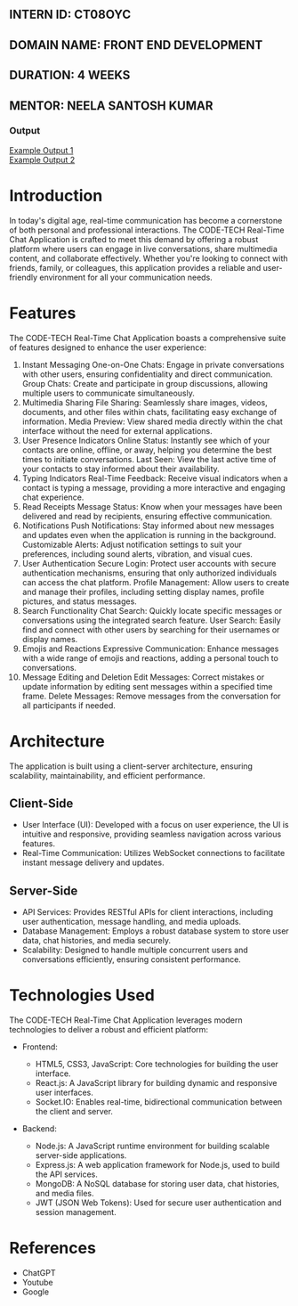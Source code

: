 ## INTERN ID: CT08OYC  
## DOMAIN NAME: FRONT END DEVELOPMENT  
## DURATION: 4 WEEKS  
## MENTOR: NEELA SANTOSH KUMAR  

###  Output 
[Example Output 1](chat-assets/CHAT.png)  
[Example Output 2](chat-assets/LOGIN.png)  

# Introduction

In today's digital age, real-time communication has become a cornerstone of both personal and professional interactions. The CODE-TECH Real-Time Chat Application is crafted to meet this demand by offering a robust platform where users can engage in live conversations, share multimedia content, and collaborate effectively. Whether you're looking to connect with friends, family, or colleagues, this application provides a reliable and user-friendly environment for all your communication needs.

# Features
The CODE-TECH Real-Time Chat Application boasts a comprehensive suite of features designed to enhance the user experience:

1. Instant Messaging
One-on-One Chats: Engage in private conversations with other users, ensuring confidentiality and direct communication.
Group Chats: Create and participate in group discussions, allowing multiple users to communicate simultaneously.
2. Multimedia Sharing
File Sharing: Seamlessly share images, videos, documents, and other files within chats, facilitating easy exchange of information.
Media Preview: View shared media directly within the chat interface without the need for external applications.
3. User Presence Indicators
Online Status: Instantly see which of your contacts are online, offline, or away, helping you determine the best times to initiate conversations.
Last Seen: View the last active time of your contacts to stay informed about their availability.
4. Typing Indicators
Real-Time Feedback: Receive visual indicators when a contact is typing a message, providing a more interactive and engaging chat experience.
5. Read Receipts
Message Status: Know when your messages have been delivered and read by recipients, ensuring effective communication.
6. Notifications
Push Notifications: Stay informed about new messages and updates even when the application is running in the background.
Customizable Alerts: Adjust notification settings to suit your preferences, including sound alerts, vibration, and visual cues.
7. User Authentication
Secure Login: Protect user accounts with secure authentication mechanisms, ensuring that only authorized individuals can access the chat platform.
Profile Management: Allow users to create and manage their profiles, including setting display names, profile pictures, and status messages.
8. Search Functionality
Chat Search: Quickly locate specific messages or conversations using the integrated search feature.
User Search: Easily find and connect with other users by searching for their usernames or display names.
9. Emojis and Reactions
Expressive Communication: Enhance messages with a wide range of emojis and reactions, adding a personal touch to conversations.
10. Message Editing and Deletion
Edit Messages: Correct mistakes or update information by editing sent messages within a specified time frame.
Delete Messages: Remove messages from the conversation for all participants if needed.

# Architecture
The application is built using a client-server architecture, ensuring scalability, maintainability, and efficient performance.

## Client-Side
- User Interface (UI): Developed with a focus on user experience, the UI is intuitive and responsive, providing seamless navigation across various features.
- Real-Time Communication: Utilizes WebSocket connections to facilitate instant message delivery and updates.
## Server-Side
- API Services: Provides RESTful APIs for client interactions, including user authentication, message handling, and media uploads.
- Database Management: Employs a robust database system to store user data, chat histories, and media securely.
- Scalability: Designed to handle multiple concurrent users and conversations efficiently, ensuring consistent performance.

# Technologies Used
The CODE-TECH Real-Time Chat Application leverages modern technologies to deliver a robust and efficient platform:

- Frontend:

    - HTML5, CSS3, JavaScript: Core technologies for building the user interface.
    - React.js: A JavaScript library for building dynamic and responsive user interfaces.
    - Socket.IO: Enables real-time, bidirectional communication between the client and server.

- Backend:

    - Node.js: A JavaScript runtime environment for building scalable server-side applications.
    - Express.js: A web application framework for Node.js, used to build the API services.
    - MongoDB: A NoSQL database for storing user data, chat histories, and media files.
    - JWT (JSON Web Tokens): Used for secure user authentication and session management.

# References
- ChatGPT
- Youtube
- Google


